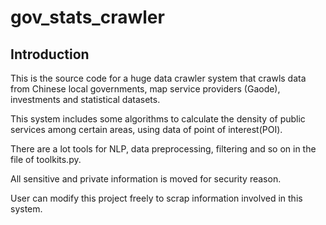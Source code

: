 # gov_stats_crawler

## Introduction

This is the source code for a huge data crawler system that crawls data from Chinese local governments, map service providers (Gaode), investments and statistical datasets.

This system includes some algorithms to calculate the density of public services among certain areas, using data of point of interest(POI).

There are a lot tools for NLP, data preprocessing, filtering and so on in the file of toolkits.py.

All sensitive and private information is moved for security reason.

User can modify this project freely to scrap information involved in this system.
